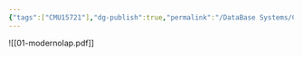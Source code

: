 ```yaml
---
{"tags":["CMU15721"],"dg-publish":true,"permalink":"/DataBase Systems/CMU 15-721 Advanced Database Systems/Lecture 01 lecture：Modern Analytical Database Systems/","dgPassFrontmatter":true,"noteIcon":"","created":"2025-06-28T16:34:33.903+08:00","updated":"2025-06-30T22:08:23.639+08:00"}
---
```


![[01-modernolap.pdf]]